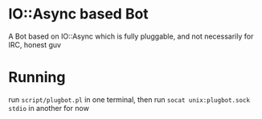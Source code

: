 # IO::Async based Bot

A Bot based on IO::Async which is fully pluggable, and not necessarily for IRC, honest guv

# Running

run `script/plugbot.pl` in one terminal, then run `socat unix:plugbot.sock stdio` in another for now
